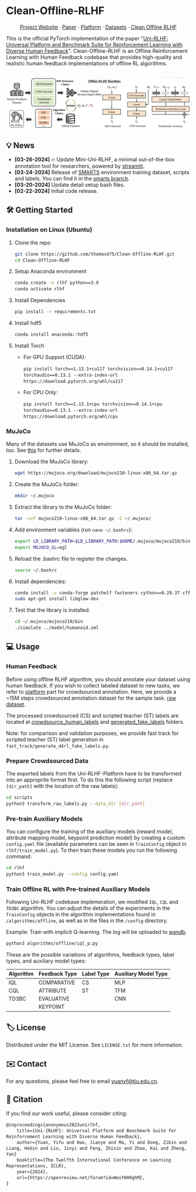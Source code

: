 # Clean-Offline-RLHF

<p align="center">
<a href="https://uni-rlhf.github.io/">Project Website</a>
·
<a href="https://arxiv.org/abs/2402.02423">Paper</a>
·
<a href="">Platform</a>
·
<a href="https://drive.google.com/drive/folders/1JMWyl0iAm2JJ5pOBW5M9kTOj6pJn8H3N?usp=drive_link">Datasets</a>
·
<a href="https://github.com/TJU-DRL-LAB/Uni-RLHF">Clean Offline RLHF</a>
</p>

This is the official PyTorch implementation of the paper "[Uni-RLHF: Universal Platform and Benchmark Suite for Reinforcement Learning with Diverse Human Feedback](https://arxiv.org/abs/2402.02423)". Clean-Offline-RLHF is an Offline Reinforcement Learning with Human Feedback codebase that provides high-quality and realistic human feedback implementations of offline RL algorithms. 
<p align="center">
    <br>
    <img src="assets/offline-RLHF.png" width="700"/>
    <br>
<p>

## 💡 News

- **[03-26-2024]** 🔥 Update Mini-Uni-RLHF, a minimal out-of-the-box annotation tool for researchers, powered by [streamlit](https://streamlit.io/).  
- **[03-24-2024]** Release of [SMARTS](https://github.com/huawei-noah/SMARTS) environment training dataset, scripts and labels. You can find it 
in the [smarts branch](https://github.com/pickxiguapi/Clean-Offline-RLHF/tree/smarts).
- **[03-20-2024]** Update detail setup bash files.  
- **[02-22-2024]** Initial code release.    


## 🛠️ Getting Started

### Installation on Linux (Ubuntu)

1. Clone the repo
   ```sh
   git clone https://github.com/thomas475/Clean-Offline-RLHF.git
   cd Clean-Offline-RLHF
   ```
2. Setup Anaconda environment
    ```sh
    conda create -n rlhf python==3.9
    conda activate rlhf
    ```
3. Install Dependencies
    ```sh
    pip install -r requirements.txt
    ```
4. Install hdf5
    ```sh
    conda install anaconda::hdf5
    ```
5. Install Torch
    * For GPU Support (CUDA):

        ```pip install torch==1.13.1+cu117 torchvision==0.14.1+cu117 torchaudio==0.13.1 --extra-index-url https://download.pytorch.org/whl/cu117```
    
    * For CPU Only:
    
        ```pip install torch==1.13.1+cpu torchvision==0.14.1+cpu torchaudio==0.13.1 --extra-index-url https://download.pytorch.org/whl/cpu```
   
### MuJoCo

Many of the datasets use MuJoCo as environment, so it should be installed, too. See [this](https://gist.github.com/saratrajput/60b1310fe9d9df664f9983b38b50d5da) for further details.

1. Download the MuJoCo library:
    ```sh
    wget https://mujoco.org/download/mujoco210-linux-x86_64.tar.gz
    ```
2. Create the MuJoCo folder:
    ```sh
    mkdir ~/.mujoco
    ```
3. Extract the library to the MuJoCo folder:
    ```sh
    tar -xvf mujoco210-linux-x86_64.tar.gz -C ~/.mujoco/
    ```
4. Add environment variables (run `nano ~/.bashrc`):
    ```sh
    export LD_LIBRARY_PATH=$LD_LIBRARY_PATH:$HOME/.mujoco/mujoco210/bin
    export MUJOCO_GL=egl
    ```
5. Reload the .bashrc file to register the changes.
    ```sh
    source ~/.bashrc
    ```
6. Install dependencies:
    ```sh
    conda install -c conda-forge patchelf fasteners cython==0.29.37 cffi pyglfw libllvm11 imageio glew glfw mesalib
    sudo apt-get install libglew-dev
    ```
7. Test that the library is installed.
    ```sh
    cd ~/.mujoco/mujoco210/bin
    ./simulate ../model/humanoid.xml
    ``` 

## 💻 Usage

### Human Feedback

Before using offline RLHF algorithm, you should annotate your dataset using human feedback. If you wish to collect labeled dataset to new tasks, we refer to [platform]() part for crowdsourced annotation. Here, we provide a ~15M steps crowdsourced annotation dataset for the sample task. [raw dataset](https://drive.google.com/drive/folders/1JMWyl0iAm2JJ5pOBW5M9kTOj6pJn8H3N?usp=drive_link). 

The processed crowdsourced (CS) and scripted teacher (ST) labels are located at [crowdsource_human_labels](crowdsource_human_labels/) and [generated_fake_labels](generated_fake_labels/) folders.

Note: for comparison and validation purposes, we provide fast track for scripted teacher (ST) label generation in `fast_track/generate_d4rl_fake_labels.py`.

### Prepare Crowdsourced Data

The exported labels from the Uni-RLHF-Platform have to be transformed into an approprite format first. To do this the following script (replace `[dir_path]` with the location of the raw labels):
```bash
cd scripts
python3 transform_raw_labels.py --data_dir [dir_path]
```

### Pre-train Auxiliary Models

You can configure the training of the auxiliary models (reward model, attribute mapping model, keypoint prediction model) by creating a custom `config.yaml` file (available parameters can be seen in `TrainConfig` object in `rlhf/train_model.py`). To then train these models you run the following command:
```bash
cd rlhf
python3 train_model.py --config config.yaml
```

### Train Offline RL with Pre-trained Auxiliary Models 

Following Uni-RLHF codebase implemeration, we modified `IQL`, `CQL` and `TD3BC` algorithm. You can adjust the details of the experiments in the `TrainConfig` objects in the algorithm implementations found in `/algorithms/offline`, as well as in the files in the `/config` directory.

Example: Train with implicit Q-learning. The log will be uploaded to [wandb](https://wandb.ai/site).
```bash
python3 algorithms/offline/iql_p.py
```

These are the possible variations of algorithms, feedback types, label types, and auxiliary model types:

| Algorithm | Feedback Type | Label Type | Auxiliary Model Type |
|-----------|---------------|------------|----------------------|
| IQL       | COMPARATIVE   | CS         | MLP                  |
| CQL       | ATTRIBUTE     | ST         | TFM                  |
| TD3BC     | EVALUATIVE    |            | CNN                  |
|           | KEYPOINT      |            |                      |


<!-- LICENSE -->
## 🏷️ License

Distributed under the MIT License. See `LICENSE.txt` for more information.

<!-- CONTACT -->
## ✉️ Contact

For any questions, please feel free to email yuanyf@tju.edu.cn.

<!-- CITATION -->
## 📝 Citation

If you find our work useful, please consider citing:
```
@inproceedings{anonymous2023unirlhf,
    title={Uni-{RLHF}: Universal Platform and Benchmark Suite for Reinforcement Learning with Diverse Human Feedback},
    author={Yuan, Yifu and Hao, Jianye and Ma, Yi and Dong, Zibin and Liang, Hebin and Liu, Jinyi and Feng, Zhixin and Zhao, Kai and Zheng, Yan}
    booktitle={The Twelfth International Conference on Learning Representations, ICLR},
    year={2024},
    url={https://openreview.net/forum?id=WesY0H9ghM},
}
```

